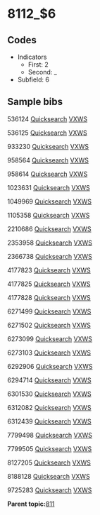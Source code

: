 # 8112\_$6

## Codes

-   Indicators
    -   First: 2
    -   Second: \_
-   Subfield: 6

## Sample bibs

536124 [Quicksearch](https://search.library.yale.edu/catalog/536124) [VXWS](http://prodorbis.library.yale.edu:7014/vxws/GetHoldingsService?bibId=536124)

536125 [Quicksearch](https://search.library.yale.edu/catalog/536125) [VXWS](http://prodorbis.library.yale.edu:7014/vxws/GetHoldingsService?bibId=536125)

933230 [Quicksearch](https://search.library.yale.edu/catalog/933230) [VXWS](http://prodorbis.library.yale.edu:7014/vxws/GetHoldingsService?bibId=933230)

958564 [Quicksearch](https://search.library.yale.edu/catalog/958564) [VXWS](http://prodorbis.library.yale.edu:7014/vxws/GetHoldingsService?bibId=958564)

958614 [Quicksearch](https://search.library.yale.edu/catalog/958614) [VXWS](http://prodorbis.library.yale.edu:7014/vxws/GetHoldingsService?bibId=958614)

1023631 [Quicksearch](https://search.library.yale.edu/catalog/1023631) [VXWS](http://prodorbis.library.yale.edu:7014/vxws/GetHoldingsService?bibId=1023631)

1049969 [Quicksearch](https://search.library.yale.edu/catalog/1049969) [VXWS](http://prodorbis.library.yale.edu:7014/vxws/GetHoldingsService?bibId=1049969)

1105358 [Quicksearch](https://search.library.yale.edu/catalog/1105358) [VXWS](http://prodorbis.library.yale.edu:7014/vxws/GetHoldingsService?bibId=1105358)

2210686 [Quicksearch](https://search.library.yale.edu/catalog/2210686) [VXWS](http://prodorbis.library.yale.edu:7014/vxws/GetHoldingsService?bibId=2210686)

2353958 [Quicksearch](https://search.library.yale.edu/catalog/2353958) [VXWS](http://prodorbis.library.yale.edu:7014/vxws/GetHoldingsService?bibId=2353958)

2366738 [Quicksearch](https://search.library.yale.edu/catalog/2366738) [VXWS](http://prodorbis.library.yale.edu:7014/vxws/GetHoldingsService?bibId=2366738)

4177823 [Quicksearch](https://search.library.yale.edu/catalog/4177823) [VXWS](http://prodorbis.library.yale.edu:7014/vxws/GetHoldingsService?bibId=4177823)

4177825 [Quicksearch](https://search.library.yale.edu/catalog/4177825) [VXWS](http://prodorbis.library.yale.edu:7014/vxws/GetHoldingsService?bibId=4177825)

4177828 [Quicksearch](https://search.library.yale.edu/catalog/4177828) [VXWS](http://prodorbis.library.yale.edu:7014/vxws/GetHoldingsService?bibId=4177828)

6271499 [Quicksearch](https://search.library.yale.edu/catalog/6271499) [VXWS](http://prodorbis.library.yale.edu:7014/vxws/GetHoldingsService?bibId=6271499)

6271502 [Quicksearch](https://search.library.yale.edu/catalog/6271502) [VXWS](http://prodorbis.library.yale.edu:7014/vxws/GetHoldingsService?bibId=6271502)

6273099 [Quicksearch](https://search.library.yale.edu/catalog/6273099) [VXWS](http://prodorbis.library.yale.edu:7014/vxws/GetHoldingsService?bibId=6273099)

6273103 [Quicksearch](https://search.library.yale.edu/catalog/6273103) [VXWS](http://prodorbis.library.yale.edu:7014/vxws/GetHoldingsService?bibId=6273103)

6292906 [Quicksearch](https://search.library.yale.edu/catalog/6292906) [VXWS](http://prodorbis.library.yale.edu:7014/vxws/GetHoldingsService?bibId=6292906)

6294714 [Quicksearch](https://search.library.yale.edu/catalog/6294714) [VXWS](http://prodorbis.library.yale.edu:7014/vxws/GetHoldingsService?bibId=6294714)

6301530 [Quicksearch](https://search.library.yale.edu/catalog/6301530) [VXWS](http://prodorbis.library.yale.edu:7014/vxws/GetHoldingsService?bibId=6301530)

6312082 [Quicksearch](https://search.library.yale.edu/catalog/6312082) [VXWS](http://prodorbis.library.yale.edu:7014/vxws/GetHoldingsService?bibId=6312082)

6312439 [Quicksearch](https://search.library.yale.edu/catalog/6312439) [VXWS](http://prodorbis.library.yale.edu:7014/vxws/GetHoldingsService?bibId=6312439)

7799498 [Quicksearch](https://search.library.yale.edu/catalog/7799498) [VXWS](http://prodorbis.library.yale.edu:7014/vxws/GetHoldingsService?bibId=7799498)

7799505 [Quicksearch](https://search.library.yale.edu/catalog/7799505) [VXWS](http://prodorbis.library.yale.edu:7014/vxws/GetHoldingsService?bibId=7799505)

8127205 [Quicksearch](https://search.library.yale.edu/catalog/8127205) [VXWS](http://prodorbis.library.yale.edu:7014/vxws/GetHoldingsService?bibId=8127205)

8188128 [Quicksearch](https://search.library.yale.edu/catalog/8188128) [VXWS](http://prodorbis.library.yale.edu:7014/vxws/GetHoldingsService?bibId=8188128)

9725283 [Quicksearch](https://search.library.yale.edu/catalog/9725283) [VXWS](http://prodorbis.library.yale.edu:7014/vxws/GetHoldingsService?bibId=9725283)

**Parent topic:**[811](../../tags/811/811.md)

